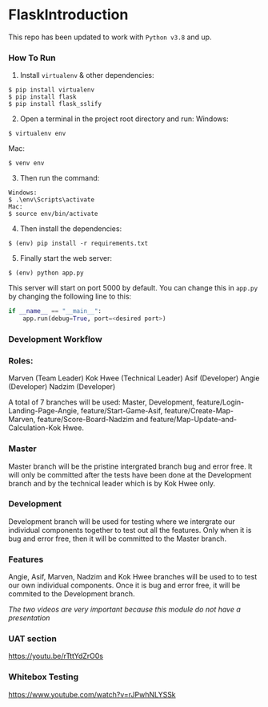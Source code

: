 # FlaskIntroduction

This repo has been updated to work with `Python v3.8` and up.

### How To Run ###
1. Install `virtualenv` & other dependencies:
 ```
 $ pip install virtualenv
 $ pip install flask
 $ pip install flask_sslify
```

2. Open a terminal in the project root directory and run:
Windows:
```
$ virtualenv env
```
Mac:
```
$ venv env
```

3. Then run the command:
```
Windows:
$ .\env\Scripts\activate
Mac:
$ source env/bin/activate
```

4. Then install the dependencies:
```
$ (env) pip install -r requirements.txt
```

5. Finally start the web server:
```
$ (env) python app.py
```

This server will start on port 5000 by default. You can change this in `app.py` by changing the following line to this:

```python
if __name__ == "__main__":
    app.run(debug=True, port=<desired port>)
```

### Development Workflow ###

### Roles: ###
Marven (Team Leader)
Kok Hwee (Technical Leader)
Asif (Developer)
Angie (Developer)
Nadzim (Developer)

A total of 7 branches will be used: Master, Development, feature/Login-Landing-Page-Angie, feature/Start-Game-Asif, feature/Create-Map-Marven, feature/Score-Board-Nadzim and feature/Map-Update-and-Calculation-Kok Hwee.

### Master ###
Master branch will be the pristine intergrated branch bug and error free.
It will only be committed after the tests have been done at the Development branch and by the technical leader which is
by Kok Hwee only.

### Development ###
Development branch will be used for testing where we intergrate our individual components together
to test out all the features. Only when it is bug and error free, then it will be committed to
the Master branch.

### Features ###
Angie, Asif, Marven, Nadzim and Kok Hwee branches will be used to to test our own individual components.
Once it is bug and error free, it will be commited to the Development branch.


*The two videos are very important because this module do not have a presentation*
### UAT section ###
https://youtu.be/rTttYdZrO0s


### Whitebox Testing ###
https://www.youtube.com/watch?v=rJPwhNLYSSk

